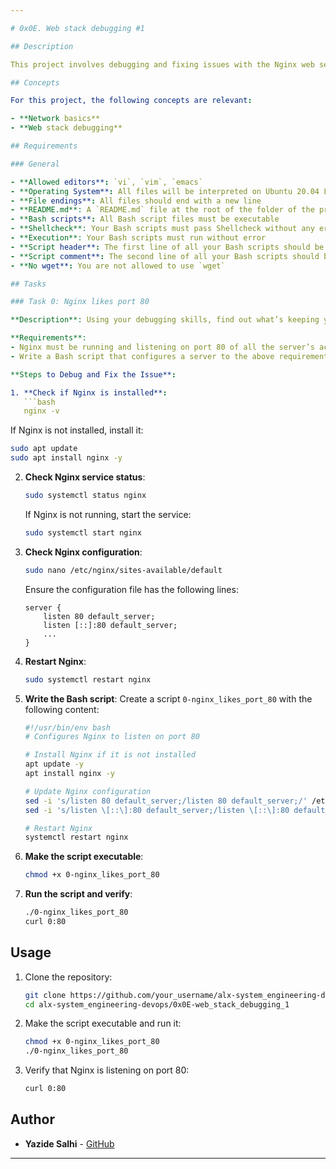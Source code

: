 ```yaml
---

# 0x0E. Web stack debugging #1

## Description

This project involves debugging and fixing issues with the Nginx web server setup on an Ubuntu container. The goal is to ensure that Nginx is correctly configured to listen on port 80.

## Concepts

For this project, the following concepts are relevant:

- **Network basics**
- **Web stack debugging**

## Requirements

### General

- **Allowed editors**: `vi`, `vim`, `emacs`
- **Operating System**: All files will be interpreted on Ubuntu 20.04 LTS
- **File endings**: All files should end with a new line
- **README.md**: A `README.md` file at the root of the folder of the project is mandatory
- **Bash scripts**: All Bash script files must be executable
- **Shellcheck**: Your Bash scripts must pass Shellcheck without any error
- **Execution**: Your Bash scripts must run without error
- **Script header**: The first line of all your Bash scripts should be exactly `#!/usr/bin/env bash`
- **Script comment**: The second line of all your Bash scripts should be a comment explaining what the script is doing
- **No wget**: You are not allowed to use `wget`

## Tasks

### Task 0: Nginx likes port 80

**Description**: Using your debugging skills, find out what’s keeping your Ubuntu container’s Nginx installation from listening on port 80. Feel free to install whatever tools you need, start and destroy as many containers as you need to debug the issue. Then, write a Bash script with the minimum number of commands to automate your fix.

**Requirements**:
- Nginx must be running and listening on port 80 of all the server’s active IPv4 IPs
- Write a Bash script that configures a server to the above requirements

**Steps to Debug and Fix the Issue**:

1. **Check if Nginx is installed**:
   ```bash
   nginx -v
   ```
   If Nginx is not installed, install it:
   ```bash
   sudo apt update
   sudo apt install nginx -y
   ```

2. **Check Nginx service status**:
   ```bash
   sudo systemctl status nginx
   ```
   If Nginx is not running, start the service:
   ```bash
   sudo systemctl start nginx
   ```

3. **Check Nginx configuration**:
   ```bash
   sudo nano /etc/nginx/sites-available/default
   ```
   Ensure the configuration file has the following lines:
   ```nginx
   server {
       listen 80 default_server;
       listen [::]:80 default_server;
       ...
   }
   ```

4. **Restart Nginx**:
   ```bash
   sudo systemctl restart nginx
   ```

5. **Write the Bash script**:
   Create a script `0-nginx_likes_port_80` with the following content:
   ```bash
   #!/usr/bin/env bash
   # Configures Nginx to listen on port 80

   # Install Nginx if it is not installed
   apt update -y
   apt install nginx -y

   # Update Nginx configuration
   sed -i 's/listen 80 default_server;/listen 80 default_server;/' /etc/nginx/sites-available/default
   sed -i 's/listen \[::\]:80 default_server;/listen \[::\]:80 default_server;/' /etc/nginx/sites-available/default

   # Restart Nginx
   systemctl restart nginx
   ```

6. **Make the script executable**:
   ```bash
   chmod +x 0-nginx_likes_port_80
   ```

7. **Run the script and verify**:
   ```bash
   ./0-nginx_likes_port_80
   curl 0:80
   ```

## Usage

1. Clone the repository:
   ```bash
   git clone https://github.com/your_username/alx-system_engineering-devops.git
   cd alx-system_engineering-devops/0x0E-web_stack_debugging_1
   ```

2. Make the script executable and run it:
   ```bash
   chmod +x 0-nginx_likes_port_80
   ./0-nginx_likes_port_80
   ```

3. Verify that Nginx is listening on port 80:
   ```bash
   curl 0:80
   ```

## Author

- **Yazide Salhi** - [GitHub](https://github.com/yadsashel)

---
```

